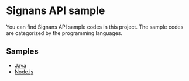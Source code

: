 # Signans API sample

You can find Signans API sample codes in this project. The sample codes are
categorized by the programming languages.

## Samples

* [Java](java)
* [Node.js](node-js)
